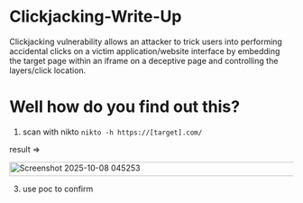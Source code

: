 # Clickjacking-Write-Up


Clickjacking vulnerability allows an attacker to trick users into performing accidental clicks on a victim application/website interface by embedding the target page within an iframe on a deceptive page and controlling the layers/click location.

# Well how do you find out this?
1. scan with nikto
`nikto -h https://[target].com/`

result =>

<img width="588" height="25" alt="Screenshot 2025-10-08 045253" src="https://github.com/user-attachments/assets/c934af0d-ac71-4fc6-9d9a-d972af810aff" />

3. use poc to confirm
